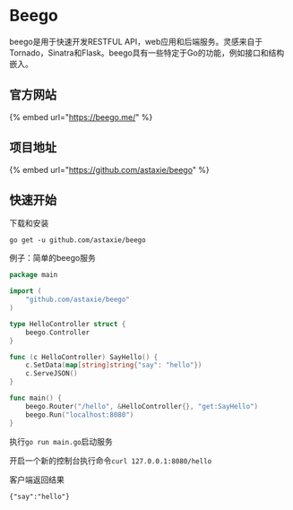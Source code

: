 # Beego

beego是用于快速开发RESTFUL API，web应用和后端服务。灵感来自于Tornado，Sinatra和Flask。beego具有一些特定于Go的功能，例如接口和结构嵌入。

## 官方网站

{% embed url="https://beego.me/" %}

## 项目地址

{% embed url="https://github.com/astaxie/beego" %}

## 快速开始

下载和安装

```text
go get -u github.com/astaxie/beego
```

例子：简单的beego服务

```go
package main

import (
	"github.com/astaxie/beego"
)

type HelloController struct {
	beego.Controller
}

func (c HelloController) SayHello() {
	c.SetData(map[string]string{"say": "hello"})
	c.ServeJSON()
}

func main() {
	beego.Router("/hello", &HelloController{}, "get:SayHello")
	beego.Run("localhost:8080")
}
```

执行`go run main.go`启动服务

开启一个新的控制台执行命令`curl 127.0.0.1:8080/hello`

客户端返回结果

```text
{"say":"hello"}
```

